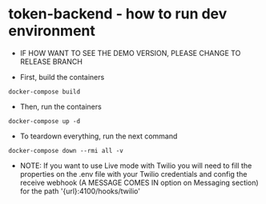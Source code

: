 # token-backend - how to run dev environment

- IF HOW WANT TO SEE THE DEMO VERSION, PLEASE CHANGE TO RELEASE BRANCH


- First, build the containers

```
docker-compose build
```

- Then, run the containers

```
docker-compose up -d
```

- To teardown everything, run the next command

```
docker-compose down --rmi all -v
```

- NOTE: If you want to use Live mode with Twilio you will need to fill the properties on the .env file with your Twilio credentials and config the receive webhook (A MESSAGE COMES IN option on Messaging section) for the path '{url}:4100/hooks/twilio'
